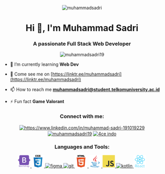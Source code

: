 <p align="center"> <img src="https://i.imgur.com/iXuL1HG.png" alt="muhammadsadri" /> </p>
<h1 align="center">Hi 👋, I'm Muhammad Sadri</h1>
<h3 align="center">A passionate Full Stack Web Developer</h3>

<p align="center"> <img src="https://komarev.com/ghpvc/?username=muhammadsadri19&label=Profile%20views&color=0e75b6&style=flat" alt="muhammadsadri19" /> </p>

- 🌱 I’m currently learning **Web Dev**

- 📝 Come see me on [https://linktr.ee/muhammadsadri](https://linktr.ee/muhammadsadri)

- 📫 How to reach me **muhammadsadri@student.telkomuniversity.ac.id**

- ⚡ Fun fact **Game Valorant**

<h3 align="center">Connect with me:</h3>
<p align="center">
<a href="https://linkedin.com/in/https://www.linkedin.com/in/muhammad-sadri-191019229" target="blank"><img align="center" src="https://raw.githubusercontent.com/rahuldkjain/github-profile-readme-generator/master/src/images/icons/Social/linked-in-alt.svg" alt="https://www.linkedin.com/in/muhammad-sadri-191019229" height="30" width="40" /></a>
<a href="https://instagram.com/muhammadsadri19" target="blank"><img align="center" src="https://raw.githubusercontent.com/rahuldkjain/github-profile-readme-generator/master/src/images/icons/Social/instagram.svg" alt="muhammadsadri19" height="30" width="40" /></a>
<a href="https://www.youtube.com/c/4ce indo" target="blank"><img align="center" src="https://raw.githubusercontent.com/rahuldkjain/github-profile-readme-generator/master/src/images/icons/Social/youtube.svg" alt="4ce indo" height="30" width="40" /></a>
</p>

<h3 align="center">Languages and Tools:</h3>
<p align="center"> <a href="https://getbootstrap.com" target="_blank" rel="noreferrer"> <img src="https://raw.githubusercontent.com/devicons/devicon/master/icons/bootstrap/bootstrap-plain-wordmark.svg" alt="bootstrap" width="40" height="40"/> </a> <a href="https://www.w3schools.com/css/" target="_blank" rel="noreferrer"> <img src="https://raw.githubusercontent.com/devicons/devicon/master/icons/css3/css3-original-wordmark.svg" alt="css3" width="40" height="40"/> </a> <a href="https://www.figma.com/" target="_blank" rel="noreferrer"> <img src="https://www.vectorlogo.zone/logos/figma/figma-icon.svg" alt="figma" width="40" height="40"/> </a> <a href="https://git-scm.com/" target="_blank" rel="noreferrer"> <img src="https://www.vectorlogo.zone/logos/git-scm/git-scm-icon.svg" alt="git" width="40" height="40"/> </a> <a href="https://www.w3.org/html/" target="_blank" rel="noreferrer"> <img src="https://raw.githubusercontent.com/devicons/devicon/master/icons/html5/html5-original-wordmark.svg" alt="html5" width="40" height="40"/> </a> <a href="https://www.java.com" target="_blank" rel="noreferrer"> <img src="https://raw.githubusercontent.com/devicons/devicon/master/icons/java/java-original.svg" alt="java" width="40" height="40"/> </a> <a href="https://developer.mozilla.org/en-US/docs/Web/JavaScript" target="_blank" rel="noreferrer"> <img src="https://raw.githubusercontent.com/devicons/devicon/master/icons/javascript/javascript-original.svg" alt="javascript" width="40" height="40"/> </a> <a href="https://kotlinlang.org" target="_blank" rel="noreferrer"> <img src="https://www.vectorlogo.zone/logos/kotlinlang/kotlinlang-icon.svg" alt="kotlin" width="40" height="40"/> </a> <a href="https://reactjs.org/" target="_blank" rel="noreferrer"> <img src="https://raw.githubusercontent.com/devicons/devicon/master/icons/react/react-original-wordmark.svg" alt="react" width="40" height="40"/> </a> </p>


